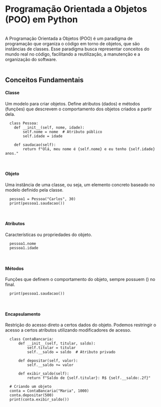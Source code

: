 # Programação Orientada a Objetos (POO) em Python

<br>A Programação Orientada a Objetos (POO) é um paradigma de programação que organiza o código em torno de objetos, que são instâncias de classes. Esse paradigma busca representar conceitos do mundo real no código, facilitando a reutilização, a manutenção e a organização do software.<br><br>

## Conceitos Fundamentais
#### Classe
Um modelo para criar objetos. Define atributos (dados) e métodos (funções) que descrevem o comportamento dos objetos criados a partir dela.<br>
```
  class Pessoa:
    def __init__(self, nome, idade):
        self.nome = nome  # Atributo público
        self.idade = idade
    
    def saudacao(self):
        return f"Olá, meu nome é {self.nome} e eu tenho {self.idade} anos."
```
<br>

#### Objeto
Uma instância de uma classe, ou seja, um elemento concreto baseado no modelo definido pela classe.<br>
```
  pessoa1 = Pessoa("Carlos", 30)
  print(pessoa1.saudacao())
```
<br>

#### Atributos
Características ou propriedades do objeto.
```
  pessoa1.nome
  pessoa1.idade
```
<br>

#### Métodos
Funções que definem o comportamento do objeto, sempre possuem () no final.<br>
```
  print(pessoa1.saudacao())
```
<br>

#### Encapsulamento
Restrição do acesso direto a certos dados do objeto. Podemos restringir o acesso a certos atributos utilizando modificadores de acesso.
```
  class ContaBancaria:
      def __init__(self, titular, saldo):
          self.titular = titular
          self.__saldo = saldo  # Atributo privado
      
      def depositar(self, valor):
          self.__saldo += valor
      
      def exibir_saldo(self):
          return f"Saldo de {self.titular}: R$ {self.__saldo:.2f}"
  
  # Criando um objeto
  conta = ContaBancaria("Maria", 1000)
  conta.depositar(500)
  print(conta.exibir_saldo())
```
<br>

